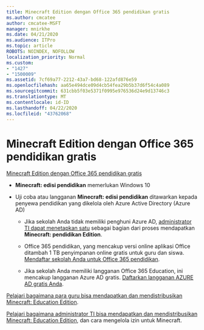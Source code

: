 ```yaml
---
title: Minecraft Edition dengan Office 365 pendidikan gratis
ms.author: cmcatee
author: cmcatee-MSFT
manager: mnirkhe
ms.date: 04/21/2020
ms.audience: ITPro
ms.topic: article
ROBOTS: NOINDEX, NOFOLLOW
localization_priority: Normal
ms.custom:
- "1427"
- "1500009"
ms.assetid: 7cf69a77-2212-43a7-bd68-122afd876e59
ms.openlocfilehash: aa65e494dce09d4cb54fea29b5b37d6f54c4a089
ms.sourcegitcommit: 631cbb5f03e5371f0995e976536d24e9d13746c3
ms.translationtype: MT
ms.contentlocale: id-ID
ms.lasthandoff: 04/22/2020
ms.locfileid: "43762068"
---
```

# <a name="minecraft-edition-with-office-365-education-for-free"></a>Minecraft Edition dengan Office 365 pendidikan gratis

[Minecraft Edition dengan Office 365 pendidikan gratis](https://docs.microsoft.com/education/windows/get-minecraft-for-education)
  
- **Minecraft: edisi pendidikan** memerlukan Windows 10

- Uji coba atau langganan **Minecraft: edisi pendidikan** ditawarkan kepada penyewa pendidikan yang dikelola oleh Azure Active Directory (Azure AD)

  - Jika sekolah Anda tidak memiliki penghuni Azure AD, [administrator TI dapat menetapkan satu](https://docs.microsoft.com/education/windows/school-get-minecraft) sebagai bagian dari proses mendapatkan **Minecraft: pendidikan Edition**.

  - Office 365 pendidikan, yang mencakup versi online aplikasi Office ditambah 1 TB penyimpanan online gratis untuk guru dan siswa. [Mendaftar sekolah Anda untuk Office 365 pendidikan](https://products.office.com/academic/office-365-education-plan).

  - Jika sekolah Anda memiliki langganan Office 365 Education, ini mencakup langganan Azure AD gratis. [Daftarkan langganan AZURE AD gratis Anda](https://msdn.microsoft.com/library/windows/hardware/mt703369%28v=vs.85%29.aspx).

[Pelajari bagaimana para guru bisa mendapatkan dan mendistribusikan Minecraft: Education Edition](https://docs.microsoft.com/education/windows/teacher-get-minecraft).
  
[Pelajari bagaimana administrator TI bisa mendapatkan dan mendistribusikan Minecraft: Education Edition](https://docs.microsoft.com/education/windows/school-get-minecraft), dan cara mengelola izin untuk Minecraft.